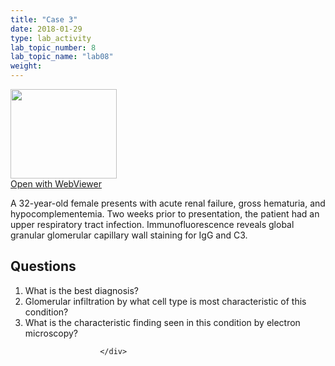 ```yaml
---
title: "Case 3"
date: 2018-01-29
type: lab_activity
lab_topic_number: 8
lab_topic_name: "lab08"
weight: 
---
```

<div class="entrybody">
						<div class="thumbnail"> <a href="http://virtualslides.cumc.columbia.edu/Renal%20Path%2003.svs/view.apml?" target="_blank"><img alt="" src="http://pathologylab.ccnmtl.columbia.edu/assets/images/slide_renal_case3.jpg" width="170" height="143" class="mt-image-left"></a><br><a href="http://virtualslides.cumc.columbia.edu/Renal%20Path%2003.svs/view.apml?" target="_blank">Open with WebViewer</a> </div>

<p>A 32-year-old female presents with acute renal failure, gross hematuria, and hypocomplementemia. Two weeks prior to presentation, the patient had an upper respiratory tract infection. Immunofluorescence reveals global granular glomerular capillary wall staining for IgG and <span class="caps">C3.</span><br clear="all"></p>

<h2>Questions</h2>


<ol>
<li>What is the best diagnosis? </li>
<li> Glomerular infiltration by what cell type is most characteristic of this condition? </li>
<li> What is the characteristic finding seen in this condition by electron microscopy? </li>
</ol>


						
						</div>